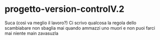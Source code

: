 # progetto-version-controlV.2
Suca (così va meglio il lavoro?)
Ci scrivo qualcosa
la regola dello scambiabare non sbaglia mai 
quando ammazzi uno muori e non puoi farci mai niente
main
zavasuzla
